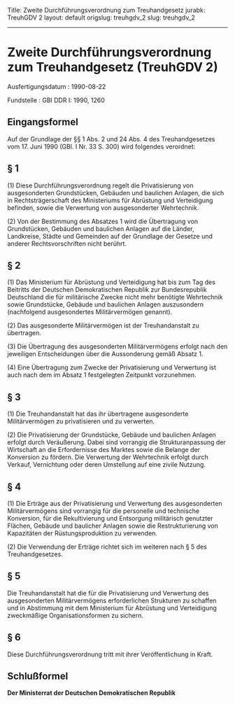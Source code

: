 Title: Zweite Durchführungsverordnung zum Treuhandgesetz
jurabk: TreuhGDV 2
layout: default
origslug: treuhgdv_2
slug: treuhgdv_2

---

# Zweite Durchführungsverordnung zum Treuhandgesetz (TreuhGDV 2)

Ausfertigungsdatum
:   1990-08-22

Fundstelle
:   GBl DDR I: 1990, 1260



## Eingangsformel

Auf der Grundlage der §§ 1 Abs. 2 und 24 Abs. 4 des Treuhandgesetzes
vom 17. Juni 1990 (GBl. I Nr. 33 S. 300) wird folgendes verordnet:


## § 1

(1) Diese Durchführungsverordnung regelt die Privatisierung von
ausgesonderten Grundstücken, Gebäuden und baulichen Anlagen, die sich
in Rechtsträgerschaft des Ministeriums für Abrüstung und Verteidigung
befinden, sowie die Verwertung von ausgesonderter Wehrtechnik.

(2) Von der Bestimmung des Absatzes 1 wird die Übertragung von
Grundstücken, Gebäuden und baulichen Anlagen auf die Länder,
Landkreise, Städte und Gemeinden auf der Grundlage der Gesetze und
anderer Rechtsvorschriften nicht berührt.


## § 2

(1) Das Ministerium für Abrüstung und Verteidigung hat bis zum Tag des
Beitritts der Deutschen Demokratischen Republik zur Bundesrepublik
Deutschland die für militärische Zwecke nicht mehr benötigte
Wehrtechnik sowie Grundstücke, Gebäude und baulichen Anlagen
auszusondern (nachfolgend ausgesondertes Militärvermögen genannt).

(2) Das ausgesonderte Militärvermögen ist der Treuhandanstalt zu
übertragen.

(3) Die Übertragung des ausgesonderten Militärvermögens erfolgt nach
den jeweiligen Entscheidungen über die Aussonderung gemäß Absatz 1.

(4) Eine Übertragung zum Zwecke der Privatisierung und Verwertung ist
auch nach dem im Absatz 1 festgelegten Zeitpunkt vorzunehmen.


## § 3

(1) Die Treuhandanstalt hat das ihr übertragene ausgesonderte
Militärvermögen zu privatisieren und zu verwerten.

(2) Die Privatisierung der Grundstücke, Gebäude und baulichen Anlagen
erfolgt durch Veräußerung. Dabei sind vorrangig die Strukturanpassung
der Wirtschaft an die Erfordernisse des Marktes sowie die Belange der
Konversion zu fördern. Die Verwertung der Wehrtechnik erfolgt durch
Verkauf, Vernichtung oder deren Umstellung auf eine zivile Nutzung.


## § 4

(1) Die Erträge aus der Privatisierung und Verwertung des
ausgesonderten Militärvermögens sind vorrangig für die personelle und
technische Konversion, für die Rekultivierung und Entsorgung
militärisch genutzter Flächen, Gebäude und baulicher Anlagen sowie die
Restrukturierung von Kapazitäten der Rüstungsproduktion zu verwenden.

(2) Die Verwendung der Erträge richtet sich im weiteren nach § 5 des
Treuhandgesetzes.


## § 5

Die Treuhandanstalt hat die für die Privatisierung und Verwertung des
ausgesonderten Militärvermögens erforderlichen Strukturen zu schaffen
und in Abstimmung mit dem Ministerium für Abrüstung und Verteidigung
zweckmäßige Organisationsformen zu sichern.


## § 6

Diese Durchführungsverordnung tritt mit ihrer Veröffentlichung in
Kraft.


## Schlußformel

**Der Ministerrat der Deutschen Demokratischen Republik**

